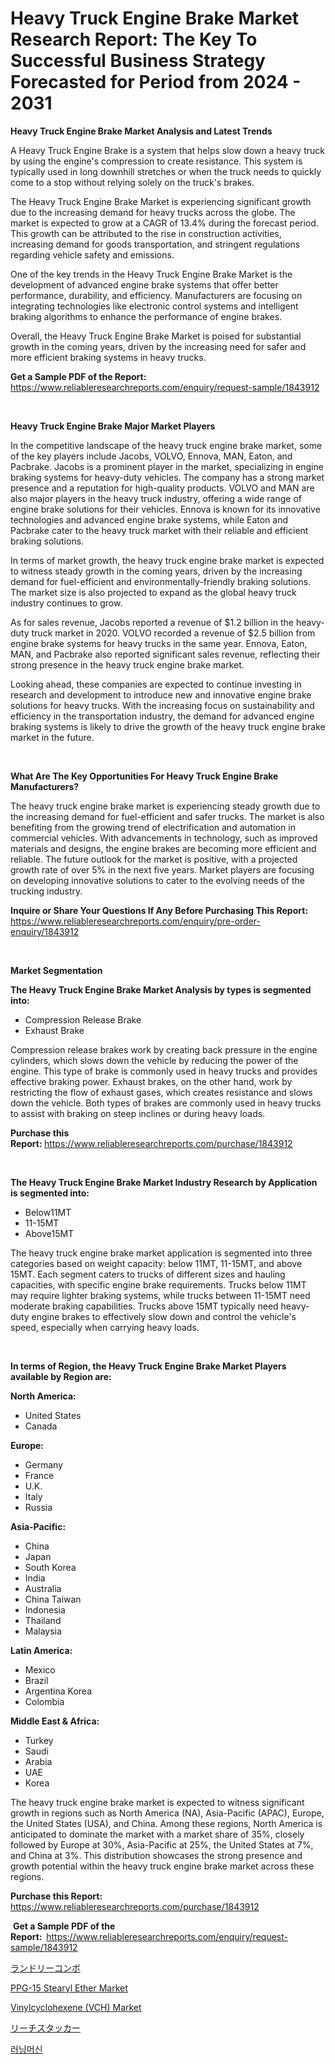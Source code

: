 <p><h1>Heavy Truck Engine Brake Market Research Report: The Key To Successful Business Strategy Forecasted for Period from 2024 - 2031</h1></p><p><strong>Heavy Truck Engine Brake Market Analysis and Latest Trends</strong></p>
<p><p>A Heavy Truck Engine Brake is a system that helps slow down a heavy truck by using the engine's compression to create resistance. This system is typically used in long downhill stretches or when the truck needs to quickly come to a stop without relying solely on the truck's brakes.</p><p>The Heavy Truck Engine Brake Market is experiencing significant growth due to the increasing demand for heavy trucks across the globe. The market is expected to grow at a CAGR of 13.4% during the forecast period. This growth can be attributed to the rise in construction activities, increasing demand for goods transportation, and stringent regulations regarding vehicle safety and emissions.</p><p>One of the key trends in the Heavy Truck Engine Brake Market is the development of advanced engine brake systems that offer better performance, durability, and efficiency. Manufacturers are focusing on integrating technologies like electronic control systems and intelligent braking algorithms to enhance the performance of engine brakes.</p><p>Overall, the Heavy Truck Engine Brake Market is poised for substantial growth in the coming years, driven by the increasing need for safer and more efficient braking systems in heavy trucks.</p></p>
<p><strong>Get a Sample PDF of the Report:&nbsp;</strong> <a href="https://www.reliableresearchreports.com/enquiry/request-sample/1843912">https://www.reliableresearchreports.com/enquiry/request-sample/1843912</a></p>
<p>&nbsp;</p>
<p><strong>Heavy Truck Engine Brake Major Market Players</strong></p>
<p><p>In the competitive landscape of the heavy truck engine brake market, some of the key players include Jacobs, VOLVO, Ennova, MAN, Eaton, and Pacbrake. Jacobs is a prominent player in the market, specializing in engine braking systems for heavy-duty vehicles. The company has a strong market presence and a reputation for high-quality products. VOLVO and MAN are also major players in the heavy truck industry, offering a wide range of engine brake solutions for their vehicles. Ennova is known for its innovative technologies and advanced engine brake systems, while Eaton and Pacbrake cater to the heavy truck market with their reliable and efficient braking solutions.</p><p>In terms of market growth, the heavy truck engine brake market is expected to witness steady growth in the coming years, driven by the increasing demand for fuel-efficient and environmentally-friendly braking solutions. The market size is also projected to expand as the global heavy truck industry continues to grow.</p><p>As for sales revenue, Jacobs reported a revenue of $1.2 billion in the heavy-duty truck market in 2020. VOLVO recorded a revenue of $2.5 billion from engine brake systems for heavy trucks in the same year. Ennova, Eaton, MAN, and Pacbrake also reported significant sales revenue, reflecting their strong presence in the heavy truck engine brake market.</p><p>Looking ahead, these companies are expected to continue investing in research and development to introduce new and innovative engine brake solutions for heavy trucks. With the increasing focus on sustainability and efficiency in the transportation industry, the demand for advanced engine braking systems is likely to drive the growth of the heavy truck engine brake market in the future.</p></p>
<p>&nbsp;</p>
<p><strong>What Are The Key Opportunities For Heavy Truck Engine Brake Manufacturers?</strong></p>
<p><p>The heavy truck engine brake market is experiencing steady growth due to the increasing demand for fuel-efficient and safer trucks. The market is also benefiting from the growing trend of electrification and automation in commercial vehicles. With advancements in technology, such as improved materials and designs, the engine brakes are becoming more efficient and reliable. The future outlook for the market is positive, with a projected growth rate of over 5% in the next five years. Market players are focusing on developing innovative solutions to cater to the evolving needs of the trucking industry.</p></p>
<p><strong>Inquire or Share Your Questions If Any Before Purchasing This Report:</strong> <a href="https://www.reliableresearchreports.com/enquiry/pre-order-enquiry/1843912">https://www.reliableresearchreports.com/enquiry/pre-order-enquiry/1843912</a></p>
<p>&nbsp;</p>
<p><strong>Market Segmentation</strong></p>
<p><strong>The Heavy Truck Engine Brake Market Analysis by types is segmented into:</strong></p>
<p><ul><li>Compression Release Brake</li><li>Exhaust Brake</li></ul></p>
<p><p>Compression release brakes work by creating back pressure in the engine cylinders, which slows down the vehicle by reducing the power of the engine. This type of brake is commonly used in heavy trucks and provides effective braking power. Exhaust brakes, on the other hand, work by restricting the flow of exhaust gases, which creates resistance and slows down the vehicle. Both types of brakes are commonly used in heavy trucks to assist with braking on steep inclines or during heavy loads.</p></p>
<p><strong>Purchase this Report:&nbsp;</strong><a href="https://www.reliableresearchreports.com/purchase/1843912">https://www.reliableresearchreports.com/purchase/1843912</a></p>
<p>&nbsp;</p>
<p><strong>The Heavy Truck Engine Brake Market Industry Research by Application is segmented into:</strong></p>
<p><ul><li>Below11MT</li><li>11-15MT</li><li>Above15MT</li></ul></p>
<p><p>The heavy truck engine brake market application is segmented into three categories based on weight capacity: below 11MT, 11-15MT, and above 15MT. Each segment caters to trucks of different sizes and hauling capacities, with specific engine brake requirements. Trucks below 11MT may require lighter braking systems, while trucks between 11-15MT need moderate braking capabilities. Trucks above 15MT typically need heavy-duty engine brakes to effectively slow down and control the vehicle's speed, especially when carrying heavy loads.</p></p>
<p>&nbsp;</p>
<p><strong>In terms of Region, the Heavy Truck Engine Brake Market Players available by Region are:</strong></p>
<p>
    <p> <strong> North America: </strong>
        <ul>
            <li>United States</li>
            <li>Canada</li>
        </ul>
        </p> 
    <p> <strong> Europe: </strong>
        <ul>
            <li>Germany</li>
            <li>France</li>
            <li>U.K.</li>
            <li>Italy</li>
            <li>Russia</li>
        </ul>
        </p> 
    <p> <strong> Asia-Pacific: </strong>
        <ul>
            <li>China</li>
            <li>Japan</li>
            <li>South Korea</li>
            <li>India</li>
            <li>Australia</li>
            <li>China Taiwan</li>
            <li>Indonesia</li>
            <li>Thailand</li>
            <li>Malaysia</li>
        </ul>
        </p> 
    <p> <strong> Latin America: </strong>
        <ul>
            <li>Mexico</li>
            <li>Brazil</li>
            <li>Argentina Korea</li>
            <li>Colombia</li>
        </ul>
        </p> 
    <p> <strong> Middle East & Africa: </strong>
        <ul>
            <li>Turkey</li>
            <li>Saudi</li>
            <li>Arabia</li>
            <li>UAE</li>
            <li>Korea</li>
        </ul>
    </p>
    </p>
<p><p>The heavy truck engine brake market is expected to witness significant growth in regions such as North America (NA), Asia-Pacific (APAC), Europe, the United States (USA), and China. Among these regions, North America is anticipated to dominate the market with a market share of 35%, closely followed by Europe at 30%, Asia-Pacific at 25%, the United States at 7%, and China at 3%. This distribution showcases the strong presence and growth potential within the heavy truck engine brake market across these regions.</p></p>
<p><strong>Purchase this Report: </strong><a href="https://www.reliableresearchreports.com/purchase/1843912">https://www.reliableresearchreports.com/purchase/1843912</a></p>
<p>&nbsp;<strong>Get a Sample PDF of the Report:&nbsp;&nbsp;</strong><a href="https://www.reliableresearchreports.com/enquiry/request-sample/1843912">https://www.reliableresearchreports.com/enquiry/request-sample/1843912</a></p>
<p><strong></strong></p>
<p><p><a href="https://github.com/xnljig2898992/Market-Research-Report-List-1/blob/main/2111971188951.md">ランドリーコンボ</a></p><p><a href="https://florentine-yuzu-f42.notion.site/PPG-15-Stearyl-Ether-Market-Size-2024-2031-Global-Industrial-Analysis-Key-Geographical-Regions-M-237e9ac0331f4d40ad32dadd98fe53a1">PPG-15 Stearyl Ether Market</a></p><p><a href="https://issuu.com/reportprime-2/docs/vinylcyclohexene-vch-market-size-2030.pptx">Vinylcyclohexene (VCH) Market</a></p><p><a href="https://github.com/adcxff01450218/Market-Research-Report-List-1/blob/main/5433606188952.md">リーチスタッカー</a></p><p><a href="https://github.com/vsn7qpua81q/Market-Research-Report-List-1/blob/main/8922342188857.md">러닝머신</a></p></p>